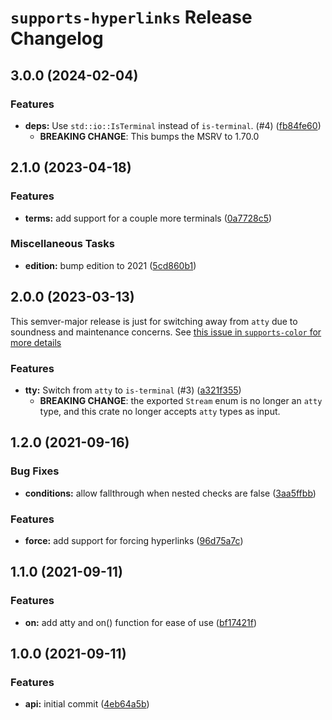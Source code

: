 # `supports-hyperlinks` Release Changelog

<a name="3.0.0"></a>
## 3.0.0 (2024-02-04)

### Features

* **deps:** Use `std::io::IsTerminal` instead of `is-terminal`. (#4) ([fb84fe60](https://github.com/zkat/supports-hyperlinks/commit/fb84fe60224e82cd7da5f16e8ae6ccc577e980f4))
    * **BREAKING CHANGE**: This bumps the MSRV to 1.70.0

<a name="2.1.0"></a>
## 2.1.0 (2023-04-18)

### Features

* **terms:** add support for a couple more terminals ([0a7728c5](https://github.com/zkat/supports-hyperlinks/commit/0a7728c5b2d67a7bb52d497c2ce567a2d496d9db))

### Miscellaneous Tasks

* **edition:** bump edition to 2021 ([5cd860b1](https://github.com/zkat/supports-hyperlinks/commit/5cd860b1c36ebc0820ad66bf5736609f83365830))

<a name="2.0.0"></a>
## 2.0.0 (2023-03-13)

This semver-major release is just for switching away from `atty` due to
soundness and maintenance concerns. See [this issue in `supports-color` for
more details](https://github.com/zkat/supports-color/issues/9)

### Features

* **tty:** Switch from `atty` to `is-terminal` (#3) ([a321f355](https://github.com/zkat/supports-hyperlinks/commit/a321f35558f9dcb47d225c25e74d8c0d911bbaa8))
    * **BREAKING CHANGE**: the exported `Stream` enum is no longer an `atty` type, and this crate no longer accepts `atty` types as input.

<a name="1.2.0"></a>
## 1.2.0 (2021-09-16)

### Bug Fixes

* **conditions:** allow fallthrough when nested checks are false ([3aa5ffbb](https://github.com/zkat/supports-hyperlinks/commit/3aa5ffbba5bd1c902864f4fa4f3f9bbd0c0bcb0b))

### Features

* **force:** add support for forcing hyperlinks ([96d75a7c](https://github.com/zkat/supports-hyperlinks/commit/96d75a7ce7bac6a6fd3f7630eb0579750d4ebb82))

<a name="1.1.0"></a>
## 1.1.0 (2021-09-11)

### Features

* **on:** add atty and on() function for ease of use ([bf17421f](https://github.com/zkat/supports-hyperlinks/commit/bf17421f14791ab6308d209c5c0eda72081bd664))

<a name="1.0.0"></a>
## 1.0.0 (2021-09-11)

### Features

* **api:** initial commit ([4eb64a5b](https://github.com/zkat/supports-hyperlinks/commit/4eb64a5b67ff913ce269077e01f430d45a5aa40d))
